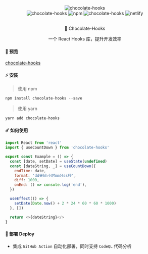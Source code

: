 <div align="center">
    <img alt="chocolate-hooks" style={{ width: 180, height: 180 }} src="https://blog-1253646934.cos.ap-beijing.myqcloud.com/choco-hooks.png" />
    <div >
      <img alt="chocolate-hooks" style={{ marginLeft: 10 }} src="https://img.shields.io/npm/dm/chocolate-hooks.svg" />
      <img alt="npm" style={{ marginLeft: 10 }} src="https://img.shields.io/npm/v/chocolate-hooks.svg?style=flat" />
      <img alt="chocolate-hooks" style={{ marginLeft: 10 }} src="https://img.shields.io/badge/%20%20%F0%9F%93%A6%F0%9F%9A%80-semantic--release-e10079.svg" />
      <img alt="netlify" style={{ marginLeft: 10 }} src="https://img.shields.io/badge/netlify-Success-blue" />
    </div>
    <br />
    <p> <span role="img" aria-label="chocolateHooks" >🍫</span> Chocolate-Hooks </p>
    <p> 一个 React Hooks 库，提升开发效率</p>
</div>

#### 🐳 预览

<a href="https://chocolateui.github.io/chocolate-hooks/" target="_blank">chocolate-hooks</a>

#### ⚡ 安装

> 使用 npm

```javascript
npm install chocolate-hooks --save
```

> 使用 yarn

```javascript
yarn add chocolate-hooks
```

#### ☄️ 如何使用

```javascript
import React from 'react'
import { useCountDown } from 'chocolate-hooks'

export const Example = () => {
  const [date, setDate] = useState(undefined)
  const [dateString, _] = useCountDown({
    endTime: date,
    format: 'dd天hh小时mm分ss秒',
    diff: 1000,
    onEnd: () => console.log('end'),
  })

  useEffect(() => {
    setDate(Date.now() + 2 * 24 * 60 * 60 * 1000)
  }, [])

  return <>{dateString}</>
}
```

#### 🔨 部署 Deploy

- 集成 `GitHub Action` 自动化部署，同时支持 `CodeQL` 代码分析
